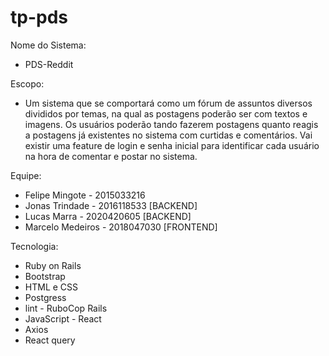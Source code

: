 # tp-pds

Nome do Sistema:
* PDS-Reddit 


Escopo:
* Um sistema que se comportará como um fórum de assuntos diversos divididos por temas, na qual as postagens poderão ser com textos e imagens. Os usuários poderão tando fazerem postagens quanto reagis a postagens já existentes no sistema com curtidas e comentários. Vai existir uma feature de login e senha inicial para identificar cada usuário na hora de comentar e postar no sistema. 

Equipe: 
* Felipe Mingote - 2015033216
* Jonas Trindade - 2016118533 [BACKEND]
* Lucas Marra - 2020420605 [BACKEND]
* Marcelo Medeiros - 2018047030 [FRONTEND]

Tecnologia:
* Ruby on Rails
* Bootstrap
* HTML e CSS
* Postgress
* lint - RuboCop Rails
* JavaScript - React
* Axios
* React query
